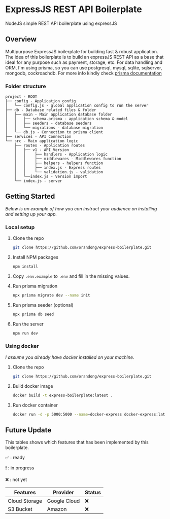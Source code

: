 # ExpressJS REST API Boilerplate
NodeJS simple REST API boilerplate using expressJS

## Overview
Multipurpose ExpressJS boilerplate for building fast & robust application. The idea of this boilerplate is to build an expressJS REST API as a base that ideal for any purpose such as payment, storage, etc. For data handling and ORM, I'm using prisma, so you can use postgresql, mysql, sqlite, sqlserver, mongodb, cockroachdb. For more info kindly check [prisma documentation](https://prisma.io/docs)
### Folder structure
```
project - ROOT
├── config - Application config
│   └── config.js - global application config to run the server
├── db - Database related files & folder
│   ├── main - Main application database folder
│   │   ├── schema.prisma - application schema & model
│   │   ├── seeders - database seeders
│   │   └── migrations - database migration
│   └── db.js - Connection to prisma client
├── services - API Connection
└── src - Main application logic
    ├── routes - Application routes
    │   ├── v1 - API Version
    │   │    ├── handlers - Application logic
    │   │    ├── middlewares - Middlewares function
    │   │    ├── helpers - helpers function
    │   │    ├── index.js - Express routes
    │   │    └── validation.js - validation
    │   └──index.js - Version import
    └── index.js - server
```
## Getting Started

_Below is an example of how you can instruct your audience on installing and setting up your app._
### Local setup

1. Clone the repo

   ```sh
   git clone https://github.com/orandong/express-boilerplate.git
   ```

2. Install NPM packages

   ```sh
   npm install
   ```

3. Copy `.env.example` to `.env` and fill in the missing values.

4. Run prisma migration

   ```sh
   npx prisma migrate dev --name init
   ```

5. Run prisma seeder (optional)

    ```sh
    npx prisma db seed
    ```

6. Run the server

    ```sh
    npm run dev
    ```
### Using docker
_I assume you already have docker installed on your machine._
1. Clone the repo

   ```sh
   git clone https://github.com/orandong/express-boilerplate.git
   ```

2. Build docker image

   ```sh
   docker build -t express-boilerplate:latest .
   ```

3. Run docker container

   ```sh
   docker run -d -p 5000:5000 --name=docker-express docker-express:latest
   ```
## Future Update
This tables shows which features that has been implemented by this boilerplate.

:white_check_mark: : ready

:heavy_exclamation_mark: : in progress

:x: : not yet 

| Features      | Provider     | Status |
| ------------- | ------------ | ------ |
| Cloud Storage | Google Cloud | :x:    |
| S3 Bucket     | Amazon       | :x:    |

